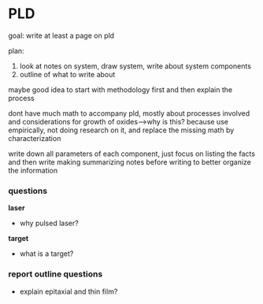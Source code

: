# PLD

goal: write at least a page on pld

plan:
1. look at notes on system, draw system, write about system components
2. outline of what to write about

maybe good idea to start with methodology first and then explain the process

dont have much math to accompany pld, mostly about processes involved and considerations for growth of oxides-->why is this? because use empirically, not doing research on it, and replace the missing math by characterization


write down all parameters of each component, just focus on listing the facts and then write 
making summarizing notes before writing to better organize the information

### questions
**laser**
- why pulsed laser?

**target**
- what is a target?


### report outline questions
- explain epitaxial and thin film?
